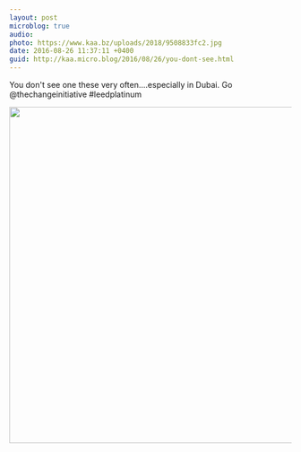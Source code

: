 ```yaml
---
layout: post
microblog: true
audio: 
photo: https://www.kaa.bz/uploads/2018/9508833fc2.jpg
date: 2016-08-26 11:37:11 +0400
guid: http://kaa.micro.blog/2016/08/26/you-dont-see.html
---
```

You don't see one these very often....especially in Dubai. Go @thechangeinitiative #leedplatinum

<img src="https://www.kaa.bz/uploads/2018/9508833fc2.jpg" width="600" height="600" />
